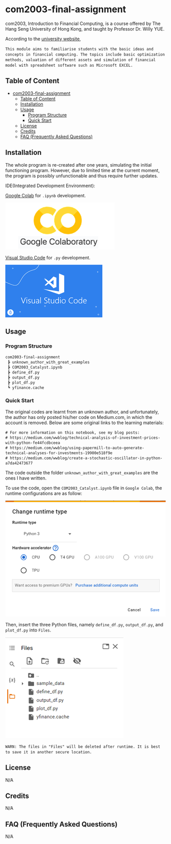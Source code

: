 # com2003-final-assignment

com2003, Introduction to Financial Computing, is a course offered by The Hang Seng University of Hong Kong, and taught by Professor Dr. Willy YUE.

According to the [university website](https://www.hsu.edu.hk/en/academic-programmes/undergraduate/ahcc/academic-structure/?shortname=COM2003&cid=2103),

`
This module aims to familiarise students with the basic ideas and concepts in financial computing. The topics include basic optimization methods, valuation of different assets and simulation of financial model with spreadsheet software such as Microsoft EXCEL.
`

## Table of Content
- [com2003-final-assignment](#com2003-final-assignment)
  - [Table of Content](#table-of-content)
  - [Installation](#installation)
  - [Usage](#usage)
    - [Program Structure](#program-structure)
    - [Quick Start](#quick-start)
  - [License](#license)
  - [Credits](#credits)
  - [FAQ (Frequently Asked Questions)](#faq-frequently-asked-questions)

## Installation

The whole program is re-created after one years, simulating the initial functioning program. However, due to limited time at the current moment, the program is possibly unfunctionable and thus require further updates.

IDE(Integrated Development Environment): 

[Google Colab](https://colab.google/) for `.ipynb` development.

![Alt text](/markdown_images/colab.png)

[Visual Studio Code](https://code.visualstudio.com/download) for `.py` development.

![Alt text](/markdown_images/vsc.png)

## Usage

### Program Structure

```
com2003-final-assignment
 ┣ unknown_author_with_great_examples
 ┣ COM2003_Catalyst.ipynb
 ┣ define_df.py
 ┣ output_df.py
 ┣ plot_df.py
 ┗ yfinance.cache
```

### Quick Start

The original codes are learnt from an unknown author, and unfortunately, the author has only posted his/her code on Medium.com, in which the account is removed. Below are some original links to the learning materials:

```
# For more information on this notebook, see my blog posts:
# https://medium.com/wwblog/technical-analysis-of-investment-prices-with-python-fe44fcdbceea
# https://medium.com/wwblog/using-papermill-to-auto-generate-technical-analyses-for-investments-19900e518f9e
# https://medium.com/wwblog/create-a-stochastic-oscillator-in-python-a7da42473677
```

The code outside the folder `unknown_author_with_great_examples` are the ones I have written. 

To use the code, open the `COM2003_Catalyst.ipynb` file in `Google Colab`, the runtime configurations are as follow:

![Alt text](/markdown_images/runtime.png)

Then, insert the three Python files, namely `define_df.py`, `output_df.py`, and `plot_df.py` into `Files`.

![Alt text](/markdown_images/files.png)

`WARN: The files in "Files" will be deleted after runtime. It is best to save it in another secure location.`

## License

N/A

## Credits

N/A

## FAQ (Frequently Asked Questions)

N/A